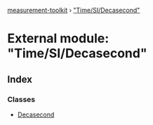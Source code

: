[measurement-toolkit](../README.md) › ["Time/SI/Decasecond"](_time_si_decasecond_.md)

# External module: "Time/SI/Decasecond"

## Index

### Classes

* [Decasecond](../classes/_time_si_decasecond_.decasecond.md)

